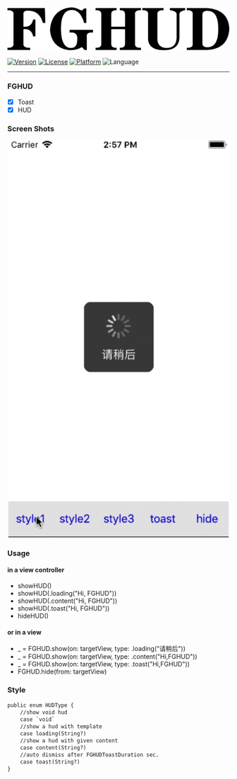 ![](/img/title.png)

[![Version](https://img.shields.io/cocoapods/v/FGHUD.svg?style=flat)](http://cocoadocs.org/docsets/FGHUD)
[![License](https://img.shields.io/cocoapods/l/FGHUD.svg?style=flat)](http://cocoadocs.org/docsets/FGHUD)
[![Platform](https://img.shields.io/cocoapods/p/FGHUD.svg?style=flat)](http://cocoadocs.org/docsets/FGHUD)
![Language](https://img.shields.io/badge/Language-%20Swift%204.0%20-blue.svg)

----------------------------------------
### FGHUD
- [x] Toast
- [x] HUD

### Screen Shots
![](/img/demo.gif)

### Usage

#### in a view controller
- showHUD()
- showHUD(.loading("Hi, FGHUD"))
- showHUD(.content("Hi, FGHUD"))
- showHUD(.toast("Hi, FGHUD"))
- hideHUD()

#### or in a view
- _ = FGHUD.show(on: targetView, type: .loading("请稍后"))
- _ = FGHUD.show(on: targetView, type: .content("Hi,FGHUD"))
- _ = FGHUD.show(on: targetView, type: .toast("Hi,FGHUD"))
- FGHUD.hide(from: targetView)

### Style
```
public enum HUDType {
    //show void hud
    case `void`
    //show a hud with template
    case loading(String?)
    //show a hud with given content
    case content(String?)
    //auto dismiss after FGHUDToastDuration sec.
    case toast(String?)
}
```

